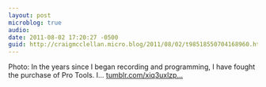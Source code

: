 ```yaml
---
layout: post
microblog: true
audio: 
date: 2011-08-02 17:20:27 -0500
guid: http://craigmcclellan.micro.blog/2011/08/02/t98518550704168960.html
---
```

Photo: In the years since I began recording and programming, I have fought the purchase of Pro Tools. I... [tumblr.com/xiq3uxlzp...](http://tumblr.com/xiq3uxlzpo)
